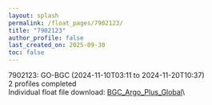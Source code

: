 ```yaml
---
layout: splash
permalink: /float_pages/7902123/
title: "7902123"
author_profile: false
last_created_on: 2025-09-30
toc: false
---
```

 
7902123: GO-BGC (2024-11-10T03:11 to 2024-11-20T10:37)\
2 profiles completed\
Individual float file download: [BGC_Argo_Plus_Global](https://ftp.soest.hawaii.edu/bgc_argo_plus/Individual_Floats/outliers_removed/7902123_Sprof_processed.nc)\
